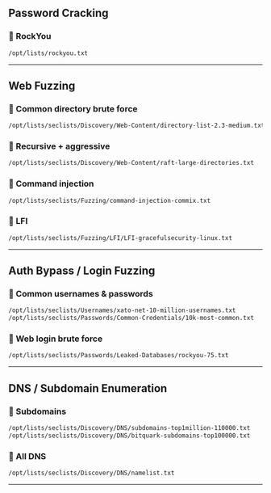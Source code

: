 ##  Password Cracking

### 🔹 RockYou 
```bash
/opt/lists/rockyou.txt
```


---

##  Web Fuzzing 

### 🔹 Common directory brute force
```bash
/opt/lists/seclists/Discovery/Web-Content/directory-list-2.3-medium.txt
```

### 🔹 Recursive + aggressive
```bash
/opt/lists/seclists/Discovery/Web-Content/raft-large-directories.txt
```

### 🔹 Command injection
```bash
/opt/lists/seclists/Fuzzing/command-injection-commix.txt
```

### 🔹 LFI
```bash
/opt/lists/seclists/Fuzzing/LFI/LFI-gracefulsecurity-linux.txt
```

---

##  Auth Bypass / Login Fuzzing

### 🔹 Common usernames & passwords
```bash
/opt/lists/seclists/Usernames/xato-net-10-million-usernames.txt
/opt/lists/seclists/Passwords/Common-Credentials/10k-most-common.txt
```

### 🔹 Web login brute force
```bash
/opt/lists/seclists/Passwords/Leaked-Databases/rockyou-75.txt
```

---

##  DNS / Subdomain Enumeration

### 🔹 Subdomains
```bash
/opt/lists/seclists/Discovery/DNS/subdomains-top1million-110000.txt
/opt/lists/seclists/Discovery/DNS/bitquark-subdomains-top100000.txt
```

### 🔹 All DNS
```bash
/opt/lists/seclists/Discovery/DNS/namelist.txt
```

---

